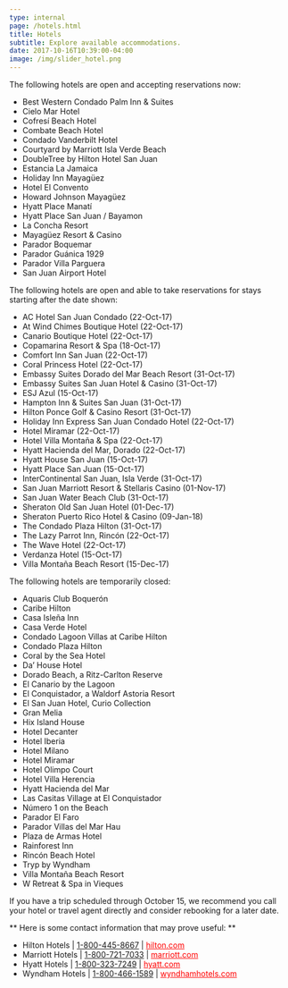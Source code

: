 ```yaml
---
type: internal
page: /hotels.html
title: Hotels
subtitle: Explore available accommodations.
date: 2017-10-16T10:39:00-04:00
image: /img/slider_hotel.png
---
```

The following hotels are open and accepting reservations now:

* Best Western Condado Palm Inn & Suites
* Cielo Mar Hotel
* Cofresí Beach Hotel
* Combate Beach Hotel
* Condado Vanderbilt Hotel
* Courtyard by Marriott Isla Verde Beach
* DoubleTree by Hilton Hotel San Juan
* Estancia La Jamaica
* Holiday Inn Mayagüez
* Hotel El Convento
* Howard Johnson Mayagüez
* Hyatt Place Manatí
* Hyatt Place San Juan / Bayamon
* La Concha Resort
* Mayagüez Resort & Casino
* Parador Boquemar
* Parador Guánica 1929
* Parador Villa Parguera
* San Juan Airport Hotel

The following hotels are open and able to take reservations for stays starting after the date shown:

* AC Hotel San Juan Condado (22-Oct-17)
* At Wind Chimes Boutique Hotel (22-Oct-17)
* Canario Boutique Hotel (22-Oct-17)
* Copamarina Resort & Spa (18-Oct-17)
* Comfort Inn San Juan (22-Oct-17)
* Coral Princess Hotel (22-Oct-17)
* Embassy Suites Dorado del Mar Beach Resort (31-Oct-17)
* Embassy Suites San Juan Hotel & Casino (31-Oct-17)
* ESJ Azul (15-Oct-17)
* Hampton Inn & Suites San Juan (31-Oct-17)
* Hilton Ponce Golf & Casino Resort (31-Oct-17)
* Holiday Inn Express San Juan Condado Hotel (22-Oct-17)
* Hotel Miramar (22-Oct-17)
* Hotel Villa Montaña & Spa (22-Oct-17)
* Hyatt Hacienda del Mar, Dorado (22-Oct-17)
* Hyatt House San Juan (15-Oct-17)
* Hyatt Place San Juan (15-Oct-17)
* InterContinental San Juan, Isla Verde (31-Oct-17)
* San Juan Marriott Resort & Stellaris Casino (01-Nov-17)
* San Juan Water Beach Club (31-Oct-17)
* Sheraton Old San Juan Hotel (01-Dec-17)
* Sheraton Puerto Rico Hotel & Casino (09-Jan-18)
* The Condado Plaza Hilton (31-Oct-17)
* The Lazy Parrot Inn, Rincón (22-Oct-17)
* The Wave Hotel (22-Oct-17)
* Verdanza Hotel (15-Oct-17)
* Villa Montaña Beach Resort (15-Dec-17)

The following hotels are temporarily closed:

* Aquaris Club Boquerón
* Caribe Hilton
* Casa Isleña Inn
* Casa Verde Hotel
* Condado Lagoon Villas at Caribe Hilton
* Condado Plaza Hilton
* Coral by the Sea Hotel
* Da’ House Hotel
* Dorado Beach, a Ritz-Carlton Reserve
* El Canario by the Lagoon
* El Conquistador, a Waldorf Astoria Resort
* El San Juan Hotel, Curio Collection
* Gran Melia
* Hix Island House
* Hotel Decanter
* Hotel Iberia
* Hotel Milano
* Hotel Miramar
* Hotel Olimpo Court
* Hotel Villa Herencia
* Hyatt Hacienda del Mar
* Las Casitas Village at El Conquistador
* Número 1 on the Beach
* Parador El Faro
* Parador Villas del Mar Hau
* Plaza de Armas Hotel
* Rainforest Inn
* Rincón Beach Hotel
* Tryp by Wyndham
* Villa Montaña Beach Resort
* W Retreat & Spa in Vieques

If you have a trip scheduled through October 15, we recommend you call your hotel or travel agent directly and consider rebooking for a later date.

** Here is some contact information that may prove useful: **

* Hilton Hotels | [1-800-445-8667](tel:+18004458667) | <a target="_blank" style="color: red !important;" href="http://www3.hilton.com/">hilton.com </a>
* Marriott Hotels | [1-800-721-7033](tel:+18007217033) | <a target="_blank" style="color: red !important;" href="https://www.marriott.com">marriott.com</a>
* Hyatt Hotels | [1-800-323-7249](tel:+18003237249) | <a target="_blank" style="color: red !important;" href="https://www.hyatt.com/">hyatt.com</a>
* Wyndham Hotels | [1-800-466-1589](tel:+18004661589) | <a target="_blank" style="color: red !important;" href="https://www.wyndhamhotels.com/">wyndhamhotels.com </a>
